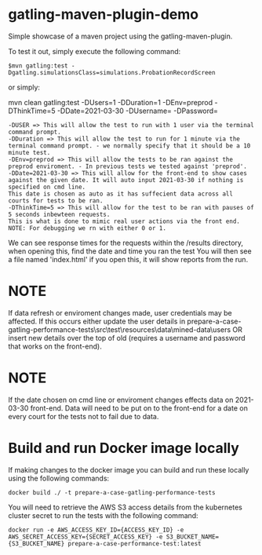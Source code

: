gatling-maven-plugin-demo
=========================

Simple showcase of a maven project using the gatling-maven-plugin.

To test it out, simply execute the following command:

    $mvn gatling:test -Dgatling.simulationsClass=simulations.ProbationRecordScreen

or simply:

 mvn clean gatling:test -DUsers=1 -DDuration=1 -DEnv=preprod -DThinkTime=5 -DDate=2021-03-30 -DUsername=<username> -DPassword=<password>
    
    -DUSER => This will allow the test to run with 1 user via the terminal command prompt. 
    -DDuration => This will allow the test to run for 1 minute via the terminal command prompt. - we normally specify that it should be a 10 minute test.
    -DEnv=preprod => This will allow the tests to be ran against the preprod enviroment. - In previous tests we tested against 'preprod'.
    -DDate=2021-03-30 => This will allow for the front-end to show cases against the given date. It will auto input 2021-03-30 if nothing is specified on cmd line. 
    This date is chosen as auto as it has suffecient data across all courts for tests to be ran.
    -DThinkTime=5 => This will allow for the test to be ran with pauses of 5 seconds inbewteen requests.
    This is what is done to mimic real user actions via the front end. NOTE: For debugging we rn with either 0 or 1. 
     
We can see response times for the requests within the /results directory, when opening this, find the date and time you ran the test
You will then see a file named 'index.html' if you open this, it will show reports from the run.

# NOTE 
If data refresh or enviroment changes made, user credentials may be affected. If this occurs either update the user details in prepare-a-case-gatling-performance-tests\src\test\resources\data\mined-data\users OR insert new details over the top of old (requires a username and password that works on the front-end).

# NOTE
If the date chosen on cmd line or enviroment changes effects data on 2021-03-30 front-end. Data will need to be put on to the front-end for a date on every court for the tests not to fail due to data. 
  
# Build and run Docker image locally

If making changes to the docker image you can build and run these locally using the following commands:

`docker build ./ -t prepare-a-case-gatling-performance-tests`

You will need to retrieve the AWS S3 access details from the kubernetes cluster secret to run the tests with the following command:

`docker run -e AWS_ACCESS_KEY_ID={ACCESS_KEY_ID} -e AWS_SECRET_ACCESS_KEY={SECRET_ACCESS_KEY} -e S3_BUCKET_NAME={S3_BUCKET_NAME} prepare-a-case-performance-test:latest`
